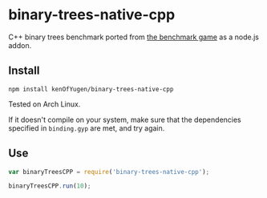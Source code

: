 # binary-trees-native-cpp

C++ binary trees benchmark ported from [the benchmark 
game](http://benchmarksgame.alioth.debian.org/u64q/program.php?test=binarytrees&lang=gpp&id=7) 
as a node.js addon.

## Install
`npm install kenOfYugen/binary-trees-native-cpp`

Tested on Arch Linux.

If it doesn't compile on your system, make sure that the dependencies specified in `binding.gyp` are met, and try again.

## Use

```javascript
var binaryTreesCPP = require('binary-trees-native-cpp');

binaryTreesCPP.run(10);
```

